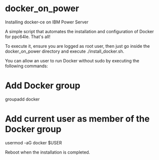 # docker_on_power
Installing docker-ce on IBM Power Server

A simple script that automates the installation and configuration of Docker for ppc64le. That's all!

To execute it, ensure you are logged as root user, then just go inside the docker_on_power directory and  execute ./install_docker.sh.

You can allow an user to run Docker without sudo by executing the following commands:

# Add Docker group
groupadd docker

# Add current user as member of the Docker group
usermod -aG docker $USER

Reboot when the installation is completed.
